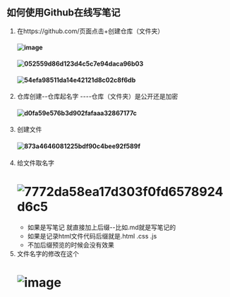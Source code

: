 ## 如何使用Github在线写笔记
1. 在https://github.com/页面点击+创建仓库（文件夹）
   #### ![image](https://github.com/LeoZhao77/Frontend-Notes/assets/151666164/1084bade-ab87-4969-a9c2-d15159ab171b)
   #### ![052559d86d123d4c5c7e94daca96b03](https://github.com/LeoZhao77/Frontend-Notes/assets/151666164/6b3a762d-64b3-4060-8c90-9fdc17d62022)
   #### ![54efa98511da14e42121d8c02c8f6db](https://github.com/LeoZhao77/Frontend-Notes/assets/151666164/6a135ff7-249c-45b4-ba15-05e66e4d0d9e)
2. 仓库创建--仓库起名字 ----仓库（文件夹）是公开还是加密
   #### ![d0fa59e576b3d902fafaaa32867177c](https://github.com/LeoZhao77/Frontend-Notes/assets/151666164/a91233dd-91ca-4625-94d8-06e6a4c8f51b)
3. 创建文件
   #### ![873a4646081225bdf90c4bee92f589f](https://github.com/LeoZhao77/Frontend-Notes/assets/151666164/d2ac88d7-332d-41d9-b861-c6ede30a7d4c)
4. 给文件取名字
   # ![7772da58ea17d303f0fd6578924d6c5](https://github.com/LeoZhao77/Frontend-Notes/assets/151666164/9fab60d4-3a07-4c44-8b9a-9806111c7b5b)
   * 如果是写笔记 就直接加上后缀--比如.md就是写笔记的
   * 如果是记录html文件代码后缀就是.html .css .js
   * 不加后缀预览的时候会没有效果
5. 文件名字的修改在这个
   # ![image](https://github.com/LeoZhao77/Frontend-Notes/assets/151666164/9c18e93b-7cab-43de-bc1f-086bc77c438b)



